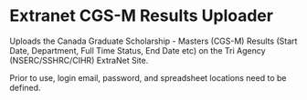 # Extranet CGS-M Results Uploader

Uploads the Canada Graduate Scholarship - Masters (CGS-M) Results (Start Date, Department, Full Time Status, End Date etc) on the Tri Agency (NSERC/SSHRC/CIHR) ExtraNet Site.

Prior to use, login email, password, and spreadsheet locations need to be defined.
